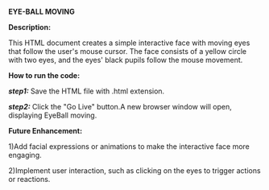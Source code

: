 **EYE-BALL MOVING**

**Description:**

This HTML document creates a simple interactive face with moving eyes that follow the user's mouse cursor. The face consists of a yellow circle with two eyes, and the eyes' black pupils follow the mouse movement.

**How to run the code:**

***step1:*** Save the HTML file with .html extension.

***step2:*** Click the "Go Live" button.A new browser window will open, displaying EyeBall moving.

**Future Enhancement:**

1)Add facial expressions or animations to make the interactive face more engaging.

2)Implement user interaction, such as clicking on the eyes to trigger actions or reactions.
